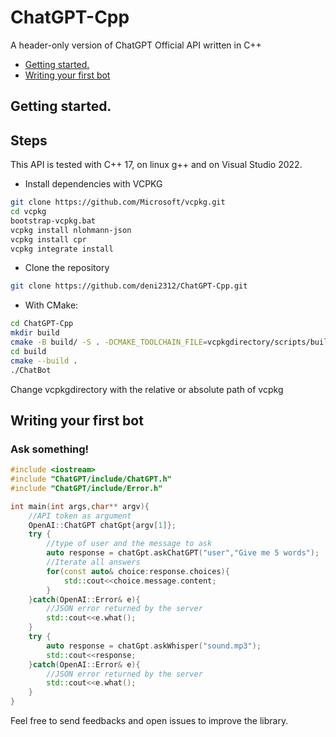
#  ChatGPT-Cpp



<p align="left">A header-only version of ChatGPT Official API written in C++

* [Getting started.](#getting-started)
* [Writing your first bot](#writing-your-first-bot)

## Getting started.

<h2> Steps </h2>

This API is tested with C++ 17, on linux g++ and on Visual Studio 2022.

* Install dependencies with VCPKG
 ```bash
git clone https://github.com/Microsoft/vcpkg.git
cd vcpkg
bootstrap-vcpkg.bat
vcpkg install nlohmann-json
vcpkg install cpr
vcpkg integrate install
```  

* Clone the repository
```bash
git clone https://github.com/deni2312/ChatGPT-Cpp.git
```

* With CMake:
```bash
cd ChatGPT-Cpp
mkdir build
cmake -B build/ -S . -DCMAKE_TOOLCHAIN_FILE=vcpkgdirectory/scripts/buildsystems/vcpkg.cmake
cd build
cmake --build .
./ChatBot
```  
Change vcpkgdirectory with the relative or absolute path of vcpkg

## Writing your first bot

<h3>Ask something!</h3>

```c++
#include <iostream>
#include "ChatGPT/include/ChatGPT.h"
#include "ChatGPT/include/Error.h"

int main(int args,char** argv){
    //API token as argument
    OpenAI::ChatGPT chatGpt{argv[1]};
    try {
        //type of user and the message to ask
        auto response = chatGpt.askChatGPT("user","Give me 5 words");
        //Iterate all answers
        for(const auto& choice:response.choices){
            std::cout<<choice.message.content;
        }
    }catch(OpenAI::Error& e){
        //JSON error returned by the server
        std::cout<<e.what();
    }
    try {
        auto response = chatGpt.askWhisper("sound.mp3");
        std::cout<<response;
    }catch(OpenAI::Error& e){
        //JSON error returned by the server
        std::cout<<e.what();
    }
}

```
Feel free to send feedbacks and open issues to improve the library.
